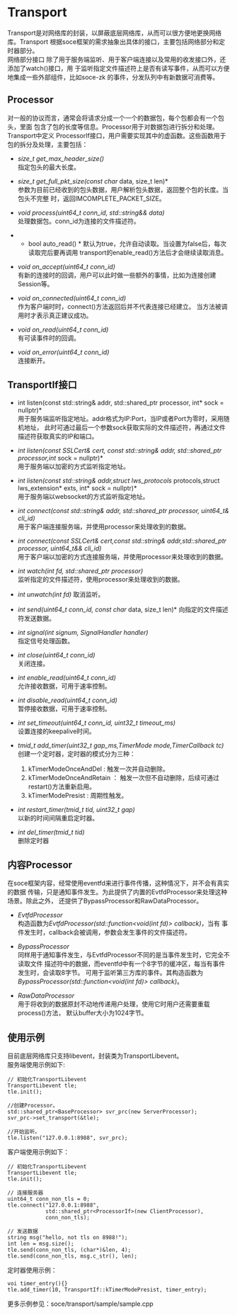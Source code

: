 # Transport
Transport是对网络库的封装，以屏蔽底层网络库，从而可以很方便地更换网络库。Transport
根据soce框架的需求抽象出具体的接口，主要包括网络部分和定时器部分。   
网络部分接口
除了用于服务端监听、用于客户端连接以及常用的收发接口外，还添加了watch()接口，用
于监听指定文件描述符上是否有读写事件，从而可以方便地集成一些外部组件，比如soce-zk
的事件，分发队列中有新数据可消费等。   

## Processor
对一般的协议而言，通常会将请求分成一个一个的数据包，每个包都会有一个包头，里面
包含了包的长度等信息。Processor用于对数据包进行拆分和处理。Transport中定义
ProcessorIf接口，用户需要实现其中的虚函数。这些函数用于包的拆分及处理，主要包括：
- *size_t get_max_header_size()*   
指定包头的最大长度。

- *size_t get_full_pkt_size(const char* data, size_t len)*   
参数为目前已经收到的包头数据，用户解析包头数据，返回整个包的长度。当包头不完整
时，返回IMCOMPLETE_PACKET_SIZE。

- *void process(uint64_t conn_id, std::string&& data)*   
处理数据包。conn_id为连接的文件描述符。

- * bool auto_read() *
默认为true，允许自动读取。当设置为false后，每次读取完后要再调用
transport的enable_read()方法后才会继续读取消息。

- *void on_accept(uint64_t conn_id)*    
有新的连接时的回调，用户可以此时做一些额外的事情，比如为连接创建Session等。

- *void on_connected(uint64_t conn_id)*   
作为客户端时时，connect()方法返回后并不代表连接已经建立。
当方法被调用时才表示真正建议成功。

- *void on_read(uint64_t conn_id)*   
有可读事件时的回调。

- *void on_error(uint64_t conn_id)*   
连接断开。

## TransportIf接口
- int listen(const std::string& addr, std::shared_ptr<ProcessorIf> processor, int* sock = nullptr)*   
用于服务端监听指定地址。addr格式为IP:Port，当IP或者Port为零时，采用随机地址，
此时可通过最后一个参数sock获取实际的文件描述符，再通过文件描述符获取真实的IP和端口。

- *int listen(const SSLCert& cert, const std::string& addr, std::shared_ptr<ProcessorIf> processor,int* sock = nullptr)*   
用于服务端以加密的方式监听指定地址。

- *int listen(const std::string& addr,struct lws_protocols* protocols,struct lws_extension* exts, int* sock = nullptr)*   
用于服务端以websocket的方式监听指定地址。

- *int connect(const std::string& addr, std::shared_ptr<ProcessorIf> processor, uint64_t& cli_id)*   
用于客户端连接服务端，并使用processor来处理收到的数据。

- *int connect(const SSLCert& cert,const std::string& addr,std::shared_ptr<ProcessorIf> processor, uint64_t&& cli_id)*    
用于客户端以加密的方式连接服务端，并使用processor来处理收到的数据。

- *int watch(int fd, std::shared_ptr<ProcessorIf> processor)*   
监听指定的文件描述符，使用processor来处理收到的数据。

- *int unwatch(int fd)*
取消监听。

- *int send(uint64_t conn_id, const char* data, size_t len)*
向指定的文件描述符发送数据。
 
- *int signal(int signum, SignalHandler handler)*    
指定信号处理函数。

- *int close(uint64_t conn_id)*   
关闭连接。

- *int enable_read(uint64_t conn_id)*   
允许接收数据，可用于速率控制。

- *int disable_read(uint64_t conn_id)*   
暂停接收数据，可用于速率控制。

- *int set_timeout(uint64_t conn_id, uint32_t timeout_ms)*    
设置连接的keepalive时间。

- *tmid_t add_timer(uint32_t gap_ms,TimerMode mode,TimerCallback tc)*   
创建一个定时器，定时器的模式分为三种：
   1. kTimerModeOnceAndDel : 触发一次并自动删除。
   2. kTimerModeOnceAndRetain ： 触发一次但不自动删除，后续可通过restart()方法重新启用。
   3. kTimerModePresist : 周期性触发。
   
- *int restart_timer(tmid_t tid, uint32_t gap)*    
以新的时间间隔重启定时器。

- *int del_timer(tmid_t tid)*   
删除定时器

## 内容Processor
在soce框架内容，经常使用eventfd来进行事件传播，这种情况下，并不会有真实的数据
传输，只是通知事件发生。为此提供了内置的EvtfdProcessor来处理这种场景。除此之外，
还提供了BypassProcessor和RawDataProcessor。
- *EvtfdProcessor*   
构造函数为*EvtfdProcessor(std::function<void(int fd)> callback)*，当有
事件发生时，callback会被调用，参数会发生事件的文件描述符。

- *BypassProcessor*   
同样用于通知事件发生，与EvtfdProcessor不同的是当事件发生时，它完全不读取文件
描述符中的数据，而eventfd中有一个8字节的缓冲区，每当有事件发生时，会读取8字节。
可用于监听第三方库的事件。其构造函数为*BypassProcessor(std::function<void(int fd)> callback)*。

- *RawDataProcessor*   
用于将收到的数据原封不动地传递用户处理，使用它时用户还需要重载process()方法，
默认buffer大小为1024字节。

## 使用示例
目前底层网络库只支持libevent，封装类为TransportLibevent。   
服务端使用示例如下:
```
// 初始化TransportLibevent
TransportLibevent tle; 
tle.init();   

//创建Processor。
std::shared_ptr<BaseProcessor> svr_prc(new ServerProcessor); 
svr_prc->set_transport(&tle);
 
//开始监听。
tle.listen("127.0.0.1:8988", svr_prc); 
```
客户端使用示例如下：
```
// 初始化TransportLibevent
TransportLibevent tle; 
tle.init();  

// 连接服务器
uint64_t conn_non_tls = 0;
tle.connect("127.0.0.1:8988",
            std::shared_ptr<ProcessorIf>(new ClientProcessor),
            conn_non_tls);

// 发送数据
string msg("hello, not tls on 8988!");
int len = msg.size();
tle.send(conn_non_tls, (char*)&len, 4);
tle.send(conn_non_tls, msg.c_str(), len);
```
定时器使用示例：
```
voi timer_entry(){}
tle.add_timer(10, TransportIf::kTimerModePresist, timer_entry);
```
更多示例参见：soce/transport/sample/sample.cpp
